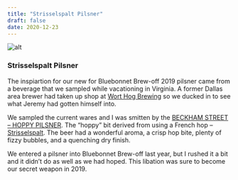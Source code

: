 ```yaml
---
title: "Strisselspalt Pilsner"
draft: false
date: 2020-12-23
---
```


![alt](//via.placeholder.com/640x150)

### Strisselspalt Pilsner

The inspiartion for our new for Bluebonnet Brew-off 2019 pilsner came from a beverage that we sampled while vacationing in Virginia. A former Dallas area brewer had taken up shop at [Wort Hog Brewing](http://www.whbrew.com/) so we ducked in to see what Jeremy had gotten himself into.

We sampled the current wares and I was smitten by the [BECKHAM STREET – HOPPY PILSNER](http://www.whbrew.com/beer-menu.html). The “hoppy” bit derived from using a French hop – [Strisselspalt](https://beerandbrewing.com/dictionary/SNdWvdNSAt/). The beer had a wonderful aroma, a crisp hop bite, plenty of fizzy bubbles, and a quenching dry finish.

We entered a pilsner into Bluebonnet Brew-off last year, but I rushed it a bit and it didn’t do as well as we had hoped. This libation was sure to become our secret weapon in 2019.




